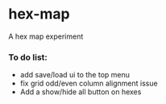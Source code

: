 # hex-map
A hex map experiment

### To do list:
- add save/load ui to the top menu
- fix grid odd/even column alignment issue
- Add a show/hide all button on hexes
